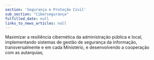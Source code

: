```yaml
---
section: 'Segurança e Proteção Civil'
sub_section: "Cibersegurança"
fulfilled_date: null
links_to_news_articles: null
---
```


Maximizar a resiliência cibernética da administração pública e local, implementando sistemas de gestão de segurança da informação, transversalmente e em cada Ministério, e desenvolvendo a cooperação com as autarquias;